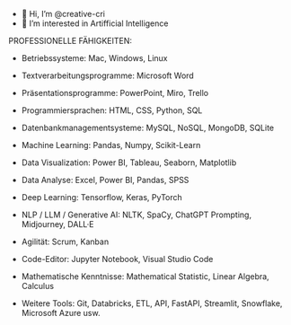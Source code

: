 - 👋 Hi, I’m @creative-cri
- 👀 I’m interested in Artifficial Intelligence

PROFESSIONELLE FÄHIGKEITEN:

- Betriebssysteme: Mac, Windows, Linux 

-	Textverarbeitungsprogramme: Microsoft Word

-	Präsentationsprogramme: PowerPoint, Miro, Trello

-	Programmiersprachen: HTML, CSS, Python, SQL

-	Datenbankmanagementsysteme: MySQL, NoSQL, MongoDB, SQLite

-	Machine Learning: Pandas, Numpy, Scikit-Learn

-	Data Visualization: Power BI, Tableau, Seaborn, Matplotlib

-	Data Analyse: Excel, Power BI, Pandas, SPSS

-	Deep Learning: Tensorflow, Keras, PyTorch

-	NLP / LLM / Generative AI: NLTK, SpaCy, ChatGPT Prompting, Midjourney, DALL·E

-	Agilität: Scrum, Kanban

-	Code-Editor: Jupyter Notebook, Visual Studio Code

-	Mathematische Kenntnisse: Mathematical Statistic, Linear Algebra, Calculus

-	Weitere Tools: Git, Databricks, ETL, API, FastAPI, Streamlit, Snowflake, Microsoft Azure usw. 

<!---
creative-cri/creative-cri is a ✨ special ✨ repository because its `README.md` (this file) appears on your GitHub profile.
You can click the Preview link to take a look at your changes.
--->

